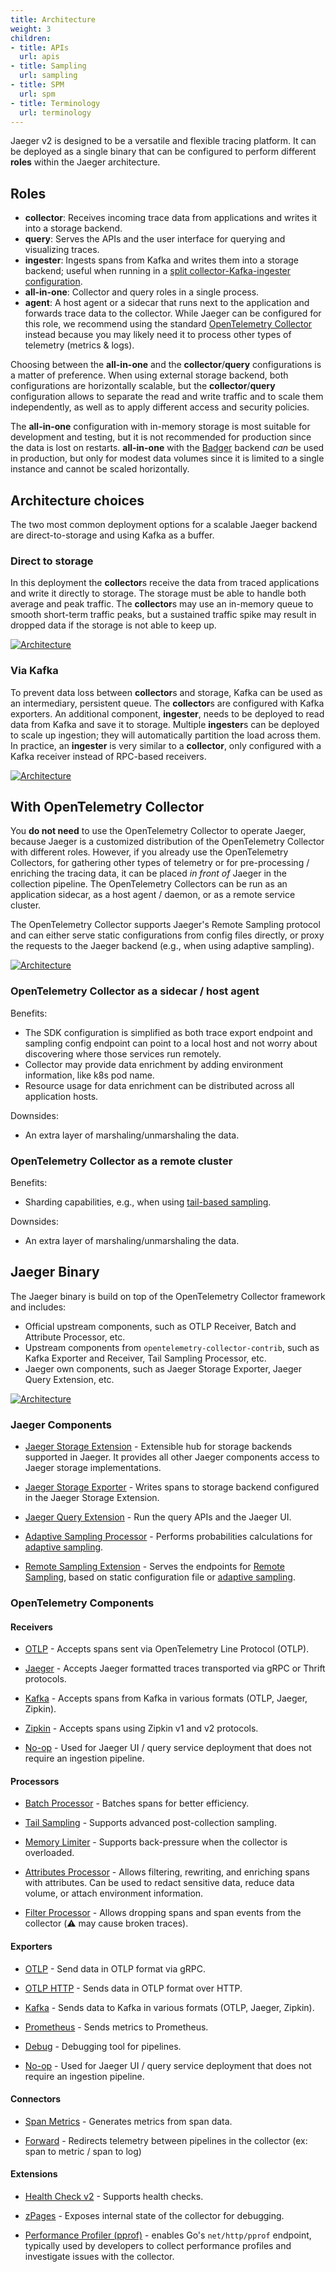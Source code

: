 ```yaml
---
title: Architecture
weight: 3
children:
- title: APIs
  url: apis
- title: Sampling
  url: sampling
- title: SPM
  url: spm
- title: Terminology
  url: terminology
---
```


Jaeger v2 is designed to be a versatile and flexible tracing platform. It can be deployed as a single binary that can be configured to perform different **roles** within the Jaeger architecture.

## Roles

  * **collector**: Receives incoming trace data from applications and writes it into a storage backend.
  * **query**: Serves the APIs and the user interface for querying and visualizing traces.
  * **ingester**: Ingests spans from Kafka and writes them into a storage backend; useful when running in a [split collector-Kafka-ingester configuration](./#via-kafka).
  * **all-in-one**: Collector and query roles in a single process.
  * **agent**: A host agent or a sidecar that runs next to the application and forwards trace data to the collector. While Jaeger can be configured for this role, we recommend using the standard [OpenTelemetry Collector](https://opentelemetry.io/docs/collector/) instead because you may likely need it to process other types of telemetry (metrics & logs).

Choosing between the **all-in-one** and the **collector**/**query** configurations is a matter of preference. When using external storage backend, both configurations are horizontally scalable, but the **collector**/**query** configuration allows to separate the read and write traffic and to scale them independently, as well as to apply different access and security policies.

The **all-in-one** configuration with in-memory storage is most suitable for development and testing, but it is not recommended for production since the data is lost on restarts. **all-in-one** with the [Badger](../storage/badger/) backend _can_ be used in production, but only for modest data volumes since it is limited to a single instance and cannot be scaled horizontally.

## Architecture choices

The two most common deployment options for a scalable Jaeger backend are direct-to-storage and using Kafka as a buffer.

### Direct to storage

In this deployment the **collector**s receive the data from traced applications and write it directly to storage. The storage must be able to handle both average and peak traffic. The **collector**s may use an in-memory queue to smooth short-term traffic peaks, but a sustained traffic spike may result in dropped data if the storage is not able to keep up.

[![Architecture](/img/architecture-v2-2024.png)](/img/architecture-v2-2024.png)

### Via Kafka

To prevent data loss between **collector**s and storage, Kafka can be used as an intermediary, persistent queue. The **collector**s are configured with Kafka exporters. An additional component, **ingester**, needs to be deployed to read data from Kafka and save it to storage. Multiple **ingester**s can be deployed to scale up ingestion; they will automatically partition the load across them. In practice, an **ingester** is very similar to a **collector**, only configured with a Kafka receiver instead of RPC-based receivers.

[![Architecture](/img/architecture-v2-kafka-2024.png)](/img/architecture-v2-kafka-2024.png)

## With OpenTelemetry Collector

You **do not need** to use the OpenTelemetry Collector to operate Jaeger, because Jaeger is a customized distribution of the OpenTelemetry Collector with different roles. However, if you already use the OpenTelemetry Collectors, for gathering other types of telemetry or for pre-processing / enriching the tracing data, it can be placed _in front of_ Jaeger in the collection pipeline. The OpenTelemetry Collectors can be run as an application sidecar, as a host agent / daemon, or as a remote service cluster.

The OpenTelemetry Collector supports Jaeger's Remote Sampling protocol and can either serve static configurations from config files directly, or proxy the requests to the Jaeger backend (e.g., when using adaptive sampling).

[![Architecture](/img/architecture-v2-otel.png)](/img/architecture-v2-otel.png)

### OpenTelemetry Collector as a sidecar / host agent

Benefits:

* The SDK configuration is simplified as both trace export endpoint and sampling config endpoint can point to a local host and not worry about discovering where those services run remotely.
* Collector may provide data enrichment by adding environment information, like k8s pod name.
* Resource usage for data enrichment can be distributed across all application hosts.

Downsides:

* An extra layer of marshaling/unmarshaling the data.

### OpenTelemetry Collector as a remote cluster

Benefits:
* Sharding capabilities, e.g., when using [tail-based sampling](https://github.com/open-telemetry/opentelemetry-collector-contrib/blob/main/processor/tailsamplingprocessor/README.md).

Downsides:

* An extra layer of marshaling/unmarshaling the data.

## Jaeger Binary

The Jaeger binary is build on top of the OpenTelemetry Collector framework and includes:
  * Official upstream components, such as OTLP Receiver, Batch and Attribute Processor, etc.
  * Upstream components from `opentelemetry-collector-contrib`, such as Kafka Exporter and Receiver, Tail Sampling Processor, etc.
  * Jaeger own components, such as Jaeger Storage Exporter, Jaeger Query Extension, etc.

[![Architecture](/img/architecture-v2-binary.png)](/img/architecture-v2-binary.png)

### Jaeger Components

* [Jaeger Storage Extension](https://github.com/jaegertracing/jaeger/tree/v2.6.0/cmd/jaeger/internal/extension/jaegerstorage) - Extensible hub for storage backends supported in Jaeger. It provides all other Jaeger components access to Jaeger storage implementations.

* [Jaeger Storage Exporter](https://github.com/jaegertracing/jaeger/tree/v2.6.0/cmd/jaeger/internal/extension/jaegerstorage) - Writes spans to storage backend configured in the Jaeger Storage Extension.

* [Jaeger Query Extension](https://github.com/jaegertracing/jaeger/tree/v2.6.0/cmd/jaeger/internal/extension/jaegerquery) - Run the query APIs and the Jaeger UI.

* [Adaptive Sampling Processor](https://github.com/jaegertracing/jaeger/tree/v2.6.0/cmd/jaeger/internal/processors/adaptivesampling) - Performs probabilities calculations for [adaptive sampling](./sampling/#adaptive-sampling).

* [Remote Sampling Extension](https://github.com/jaegertracing/jaeger/tree/v2.6.0/cmd/jaeger/internal/extension/remotesampling) - Serves the endpoints for [Remote Sampling](./sampling/#remote-sampling), based on static configuration file or [adaptive sampling](./sampling/#adaptive-sampling).

### OpenTelemetry Components

#### Receivers

* [OTLP](https://github.com/open-telemetry/opentelemetry-collector/tree/main/receiver/otlpreceiver)	- Accepts spans sent via OpenTelemetry Line Protocol (OTLP).

* [Jaeger](https://github.com/open-telemetry/opentelemetry-collector-contrib/tree/main/receiver/jaegerreceiver) - Accepts Jaeger formatted traces transported via gRPC or Thrift protocols.

* [Kafka](https://github.com/open-telemetry/opentelemetry-collector-contrib/tree/main/receiver/kafkareceiver) - Accepts spans from Kafka in various formats (OTLP, Jaeger, Zipkin).

* [Zipkin](https://github.com/open-telemetry/opentelemetry-collector-contrib/tree/main/receiver/zipkinreceiver) - Accepts spans using Zipkin v1 and v2 protocols.

* [No-op](https://github.com/open-telemetry/opentelemetry-collector/tree/main/receiver/nopreceiver) - Used for Jaeger UI / query service deployment that does not require an ingestion pipeline.

#### Processors
* [Batch Processor](https://github.com/open-telemetry/opentelemetry-collector/tree/main/processor/batchprocessor) - Batches spans for better efficiency.

* [Tail Sampling](https://github.com/open-telemetry/opentelemetry-collector-contrib/tree/main/processor/tailsamplingprocessor) - Supports advanced post-collection sampling.

* [Memory Limiter](https://github.com/open-telemetry/opentelemetry-collector/tree/main/processor/memorylimiterprocessor) - Supports back-pressure when the collector is overloaded.

* [Attributes Processor](https://github.com/open-telemetry/opentelemetry-collector-contrib/tree/main/processor/attributesprocessor) - Allows filtering, rewriting, and enriching spans with attributes. Can be used to redact sensitive data, reduce data volume, or attach environment information.

* [Filter Processor](https://github.com/open-telemetry/opentelemetry-collector-contrib/tree/main/processor/filterprocessor) - Allows dropping spans and span events from the collector (⚠️ may cause broken traces).

#### Exporters
* [OTLP](https://github.com/open-telemetry/opentelemetry-collector/tree/main/exporter/otlpexporter) - Send data in OTLP format via gRPC.

* [OTLP HTTP](https://github.com/open-telemetry/opentelemetry-collector/tree/main/exporter/otlphttpexporter) - Sends data in OTLP format over HTTP.

* [Kafka](https://github.com/open-telemetry/opentelemetry-collector-contrib/blob/main/exporter/kafkaexporter/) - Sends data to Kafka in various formats (OTLP, Jaeger, Zipkin).

* [Prometheus](https://github.com/open-telemetry/opentelemetry-collector-contrib/tree/main/exporter/prometheusexporter) - Sends metrics to Prometheus.

* [Debug](https://github.com/open-telemetry/opentelemetry-collector/tree/main/exporter/debugexporter)	- Debugging tool for pipelines.

* [No-op](https://github.com/open-telemetry/opentelemetry-collector/tree/main/exporter/nopexporter) - Used for Jaeger UI / query service deployment that does not require an ingestion pipeline.

#### Connectors
* [Span Metrics](https://github.com/open-telemetry/opentelemetry-collector-contrib/blob/main/connector/spanmetricsconnector/) - Generates metrics from span data.

* [Forward](https://github.com/open-telemetry/opentelemetry-collector/blob/main/connector/forwardconnector/) - Redirects telemetry between pipelines in the collector (ex: span to metric / span to log)

#### Extensions
* [Health Check v2](https://github.com/open-telemetry/opentelemetry-collector-contrib/tree/main/extension/healthcheckv2extension) - Supports health checks.

* [zPages](https://github.com/open-telemetry/opentelemetry-collector/tree/main/extension/zpagesextension) - Exposes internal state of the collector for debugging.

* [Performance Profiler (pprof)](https://github.com/open-telemetry/opentelemetry-collector-contrib/tree/main/extension/pprofextension) - enables Go's `net/http/pprof` endpoint, typically used by developers to collect performance profiles and investigate issues with the collector.
